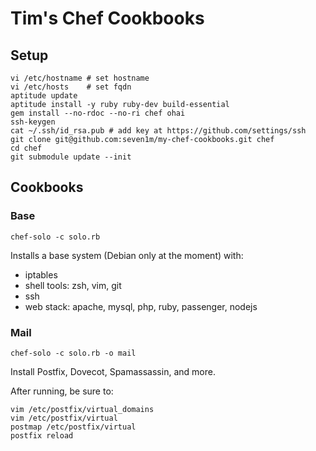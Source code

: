 # Tim's Chef Cookbooks

## Setup

```
vi /etc/hostname # set hostname
vi /etc/hosts    # set fqdn
aptitude update
aptitude install -y ruby ruby-dev build-essential
gem install --no-rdoc --no-ri chef ohai
ssh-keygen
cat ~/.ssh/id_rsa.pub # add key at https://github.com/settings/ssh
git clone git@github.com:seven1m/my-chef-cookbooks.git chef
cd chef
git submodule update --init
```

## Cookbooks

### Base

```
chef-solo -c solo.rb
```

Installs a base system (Debian only at the moment) with:

* iptables
* shell tools: zsh, vim, git
* ssh
* web stack: apache, mysql, php, ruby, passenger, nodejs

### Mail

```
chef-solo -c solo.rb -o mail
```

Install Postfix, Dovecot, Spamassassin, and more.

After running, be sure to:

```
vim /etc/postfix/virtual_domains
vim /etc/postfix/virtual
postmap /etc/postfix/virtual
postfix reload
```
